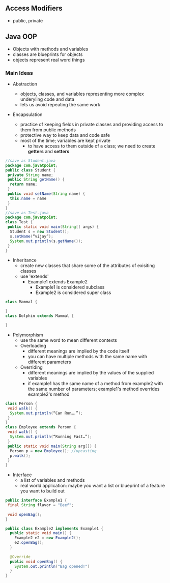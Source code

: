 ## Access Modifiers
- public, private

## Java OOP
- Objects with methods and variables
- classes are blueprints for objects
- objects represent real word things

### Main Ideas
- Abstraction
  - objects, classes, and variables representing more complex underyling code and data
  - lets us avoid repeating the same work

- Encapsulation
  - practice of keeping fields in private classes and providing access to them from public methods
  - protective way to keep data and code safe
  - most of the time; variables are kept private
    - to have access to them outside of a class; we need to create **getters** and **setters**
  
```java
//save as Student.java
package com.javatpoint;
public class Student {
 private String name;
 public String getName() {
  return name;
 }
 public void setName(String name) {
  this.name = name
 }
}
//save as Test.java
package com.javatpoint;
class Test {
 public static void main(String[] args) {
  Student s = new Student();
  s.setName(“vijay”);
  System.out.println(s.getName());
 }
}
```  

- Inheritance
  - create new classes that share some of the attributes of exisiting classes
  - use 'extends'
    - Example1 extends Example2
      - Example1 is considered subclass
      - Example2 is considered super class
  
```java
class Mammal {

}
class Dolphin extends Mammal {

}
```

- Polymorphism
  - use the same word to mean different contexts
  - Overloading
    - different meanings are implied by the code itself
    - you can have multiple methods with the same name with different parameters
  - Overriding
    - different meanings are implied by the values of the supplied variables
    - if example1 has the same name of a method from example2 with the same number of parameters; example1's method overrides example2's method
    
    
```java
class Person {
 void walk() {
  System.out.println(“Can Run….”);
 }
}
class Employee extends Person {
 void walk() {
  System.out.println(“Running Fast…”);
 }
 public static void main(String arg[]) {
  Person p = new Employee(); //upcasting
  p.walk();
 }
}
```

- Interface 
  - a list of variables and methods
  - real world application: maybe you want a list or blueprint of a feature you want to build out
```java
public interface Example1 {
 final String flavor = "Beef";
 
 void openBag();
}
```
```java
public class Example2 implements Example1 {
  public static void main() {
    Example2 e2 = new Example2();
    e2.openBag();
  }
  
  @Override
  public void openBag() {
    System.out.println("Bag opened!")
  }
}
```
